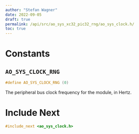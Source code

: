 ```yaml
---
author: "Stefan Wagner"
date: 2022-09-05
draft: true
permalink: /api/src/ao_sys_xc32_pic32_rng/ao_sys_clock.h/
toc: true
---
```


# Constants

## `AO_SYS_CLOCK_RNG`

```c
#define AO_SYS_CLOCK_RNG (0)
```

The peripheral bus clock frequency for the module, in Hertz.

# Include Next

```c
#include_next <ao_sys_clock.h>
```
